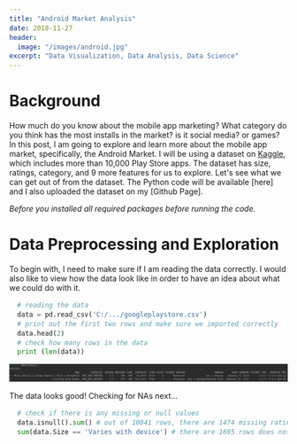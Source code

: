 ```yaml
---
title: "Android Market Analysis"
date: 2018-11-27
header:
  image: "/images/android.jpg"
excerpt: "Data Visualization, Data Analysis, Data Science"
---
```


# Background
How much do you know about the mobile app marketing? What category do you think has the most installs in the market? is it social media? or games? In this post, I am going to explore and learn more about the mobile app market, specifically, the Android Market.
I will be using a dataset on [Kaggle](https://www.kaggle.com/lava18/google-play-store-apps), which includes more than 10,000 Play Store apps. The dataset has size, ratings, category, and 9 more features for us to explore. Let's see what we can get out of from the dataset. The Python code will be available [here] and I also uploaded the dataset on my [Github Page].

*Before you installed all required packages before running the code.*

# Data Preprocessing and Exploration

To begin with, I need to make sure if I am reading the data correctly. I would also like to view how the data look like in order to have an idea about what we could do with it.
```python
  # reading the data
  data = pd.read_csv('C:/.../googleplaystore.csv')
  # print out the first two rows and make sure we imported correctly
  data.head(2)
  # check how many rows in the data
  print (len(data))
```
<img src="/images/android_analysis/image1.jpg" alt="read the data">

The data looks good! Checking for NAs next...
```python
  # check if there is any missing or null values
  data.isnull().sum() # out of 10841 rows, there are 1474 missing ratings.
  sum(data.Size == 'Varies with device') # there are 1695 rows does not have a size due to the app size varies with device.
```
